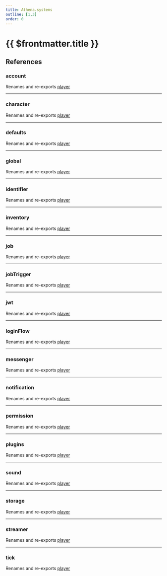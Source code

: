 ```yaml
---
title: Athena.systems
outline: [1,3]
order: 0
---
```


# {{ $frontmatter.title }}


## References

### account

Renames and re-exports [player](server_config.md#player)

___

### character

Renames and re-exports [player](server_config.md#player)

___

### defaults

Renames and re-exports [player](server_config.md#player)

___

### global

Renames and re-exports [player](server_config.md#player)

___

### identifier

Renames and re-exports [player](server_config.md#player)

___

### inventory

Renames and re-exports [player](server_config.md#player)

___

### job

Renames and re-exports [player](server_config.md#player)

___

### jobTrigger

Renames and re-exports [player](server_config.md#player)

___

### jwt

Renames and re-exports [player](server_config.md#player)

___

### loginFlow

Renames and re-exports [player](server_config.md#player)

___

### messenger

Renames and re-exports [player](server_config.md#player)

___

### notification

Renames and re-exports [player](server_config.md#player)

___

### permission

Renames and re-exports [player](server_config.md#player)

___

### plugins

Renames and re-exports [player](server_config.md#player)

___

### sound

Renames and re-exports [player](server_config.md#player)

___

### storage

Renames and re-exports [player](server_config.md#player)

___

### streamer

Renames and re-exports [player](server_config.md#player)

___

### tick

Renames and re-exports [player](server_config.md#player)

